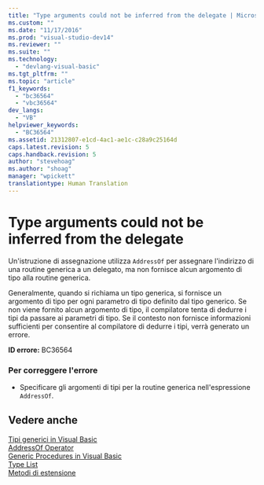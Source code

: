 ```yaml
---
title: "Type arguments could not be inferred from the delegate | Microsoft Docs"
ms.custom: ""
ms.date: "11/17/2016"
ms.prod: "visual-studio-dev14"
ms.reviewer: ""
ms.suite: ""
ms.technology: 
  - "devlang-visual-basic"
ms.tgt_pltfrm: ""
ms.topic: "article"
f1_keywords: 
  - "bc36564"
  - "vbc36564"
dev_langs: 
  - "VB"
helpviewer_keywords: 
  - "BC36564"
ms.assetid: 21312807-e1cd-4ac1-ae1c-c28a9c25164d
caps.latest.revision: 5
caps.handback.revision: 5
author: "stevehoag"
ms.author: "shoag"
manager: "wpickett"
translationtype: Human Translation
---
```

# Type arguments could not be inferred from the delegate
Un'istruzione di assegnazione utilizza `AddressOf` per assegnare l'indirizzo di una routine generica a un delegato, ma non fornisce alcun argomento di tipo alla routine generica.  
  
 Generalmente, quando si richiama un tipo generica, si fornisce un argomento di tipo per ogni parametro di tipo definito dal tipo generico.  Se non viene fornito alcun argomento di tipo, il compilatore tenta di dedurre i tipi da passare ai parametri di tipo.  Se il contesto non fornisce informazioni sufficienti per consentire al compilatore di dedurre i tipi, verrà generato un errore.  
  
 **ID errore:** BC36564  
  
### Per correggere l'errore  
  
-   Specificare gli argomenti di tipi per la routine generica nell'espressione `AddressOf`.  
  
## Vedere anche  
 [Tipi generici in Visual Basic](../../../visual-basic/programming-guide/language-features/data-types/generic-types.md)   
 [AddressOf Operator](../../../visual-basic/language-reference/operators/addressof-operator.md)   
 [Generic Procedures in Visual Basic](../../../visual-basic/programming-guide/language-features/data-types/generic-procedures.md)   
 [Type List](../../../visual-basic/language-reference/statements/type-list.md)   
 [Metodi di estensione](../../../visual-basic/programming-guide/language-features/procedures/extension-methods.md)